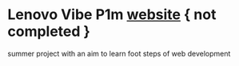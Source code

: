 # Lenovo Vibe P1m [website](https://t-rex2017.github.io/Lenovo_Vibe_P1m/) { not completed }
summer project with an aim to learn foot steps of web development
